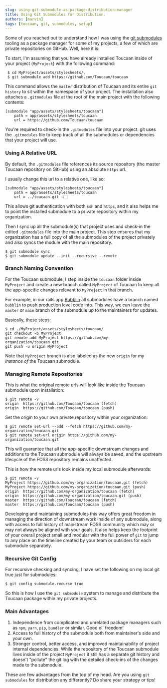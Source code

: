 ```yaml
---
slug: using-git-submodule-as-package-distribution-manager
title: Using Git Submodules for Distribution.
authors: [marvin]
tags: [toucaan, git, submodules, setup]
---
```


Some of you reached out to understand how I was using the [git submodules](https://git-scm.com/book/en/v2/Git-Tools-Submodules) tooling as a package manager for some of my projects, a few of which are private repositories on GitHub. Well, here it is:

To start, I'm assuming that you have already installed Toucaan inside of your project (`MyProject`) with the following command:

```git
 $ cd MyProject/assets/stylesheets/.
 $ git submodule add https://github.com/Toucaan/toucaan
```

<!--truncate-->

This command allows the `master` distribution of Toucaan and its entire `git history` to sit within the namespace of your project. The installation also attaches a `.gitmodules` file at the root of the main project with the following contents:

```.gitmodules
[submodule "app/assets/stylesheets/toucaan"]
	path = app/assets/stylesheets/toucaan
	url = https://github.com/Toucaan/toucaan
```

You're required to check-in the `.gitmodules` file into your project. git uses the `.gitmodules` file to keep track of all the submodules or dependencies that your project will use.

### Using A Relative URL

By default, the `.gitmodules` file references its source repository (the master Toucaan repository on GitHub) using an absolute `https` url. 

I usually change this url to a relative one, like so:
```
[submodule "app/assets/stylesheets/toucaan"]
	path = app/assets/stylesheets/toucaan
	url = ../toucaan.git 👈🏻
```

This allows git authentication with both `ssh` and `https`, and it also helps me to point the installed submodule to a private repository within my organization.

Then I sync up all the submodule(s) that project uses and check-in the edited `.gitmodules` file into the main project. This step ensures that my organization has a full copy of all the submodules of the project privately and also syncs the module with the main repository. 

```git
$ git submodule sync
$ git submodule update --init --recursive --remote
```

### Branch Naming Convention

For the Toucaan submodule, I step inside the `toucaan` folder inside `MyProject` and create a new branch called `MyProject` of Toucaan to keep all the app-specific changes relevant to `MyProject` in that branch. 

For example, in our rails app [Bubblin](https://bubblin.io) all submodules have a branch named `bubblin` to push production level code into. This way, we can leave the `master` or `main` branch of the submodule up to the maintainers for updates. 

Basically, these steps:

```git
$ cd ./MyProject/assets/stylesheets/toucaan/
git checkout -b MyProject
git remote add MyProject https://github.com/my-organization/toucaan.git 
git push -u origin MyProject
```

Note that `MyProject` branch is also labeled as the new `origin` for my _instance of_ the Toucaan submodule. 

### Managing Remote Repositories

This is what the original remote urls will look like inside the Toucaan submodule upon installation:

```git
$ git remote -v
origin	https://github.com/Toucaan/toucaan (fetch)
origin	https://github.com/Toucaan/toucaan (push)
```

Set the origin to your own private repository within your organization:

```git
$ git remote set-url --add --fetch https://github.com/my-organization/toucaan.git
$ git remote set-url origin https://github.com/my-organization/toucaan.git
```

This will guarantee that all the app-specific downstream changes and additions to the Toucaan submodule will always be saved, and the upstream lifecycle of the FOSS repository remains unaffected. 

This is how the remote urls look inside my local submodule afterwards:

```
$ git remote -v
MyProject https://github.com/my-organization/toucaan.git (fetch)
MyProject https://github.com/my-organization/toucaan.git (push)
origin	https://github.com/my-organization/toucaan (fetch)
origin	https://github.com/my-organization/toucaan.git (push)
master	https://github.com/Toucaan/toucaan (fetch)
master	https://github.com/Toucaan/toucaan (push)
```

Developing and maintaining submodules this way offers great freedom in managing the direction of downstream work inside of any submodule, along with access to full history of mainstream FOSS community which may or may not always be aligned with your goals. It also helps keep the footprint of your overall project small and modular with the full power of `git` to jump to any place on the timeline created by your team or outsiders for each submodule separately.

### Recursive Git Config 

For recursive checking and syncing, I have set the following on my local git true just for submodules:

```git
$ git config submodule.recurse true
```

So this is how I use the `git submodule` system to manage and distribute the Toucaan package within my private projects.

### Main Advantages

1. Independence from complicated and unrelated package managers such as `npm`, `yarn`, `pip`, `bundler` or similar. Good ol' freedom!
2. Access to full history of the submodule both from maintainer's side and your own.
3. Stronger control, better access, and improved maintainability of project internal dependencies. While the repository of the Toucaan submodule lives inside of the project `MyProject` it still has a separate git history and doesn't "pollute" the git log with the detailed check-ins of the changes made to the submodule. 

These are few advantages from the top of my head. Are you using `git submodules` for distribution any differently? Do share your strategy or tips!



